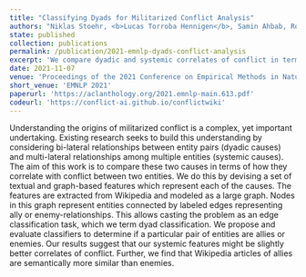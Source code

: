 ```yaml
---
title: "Classifying Dyads for Militarized Conflict Analysis"
authors: "Niklas Stoehr, <b>Lucas Torroba Hennigen</b>, Samin Ahbab, Robert West, Ryan Cotterell"
state: published
collection: publications
permalink: /publication/2021-emnlp-dyads-conflict-analysis
excerpt: 'We compare dyadic and systemic correlates of conflict in terms of their ability to infer if two entities are allies or enemies. Our results suggests that our systemic features appear to be more correlated.'
date: 2021-11-07
venue: 'Proceedings of the 2021 Conference on Empirical Methods in Natural Language Processing'
short_venue: 'EMNLP 2021'
paperurl: 'https://aclanthology.org/2021.emnlp-main.613.pdf'
codeurl: 'https://conflict-ai.github.io/conflictwiki'
---
```

Understanding the origins of militarized conflict is a complex, yet important undertaking. Existing research seeks to build this understanding by considering bi-lateral relationships between entity pairs (dyadic causes) and multi-lateral relationships among multiple entities (systemic causes). The aim of this work is to compare these two causes in terms of how they correlate with conflict between two entities. We do this by devising a set of textual and graph-based features which represent each of the causes. The features are extracted from Wikipedia and modeled as a large graph. Nodes in this graph represent entities connected by labeled edges representing ally or enemy-relationships. This allows casting the problem as an edge classification task, which we term dyad classification. We propose and evaluate classifiers to determine if a particular pair of entities are allies or enemies. Our results suggest that our systemic features might be slightly better correlates of conflict. Further, we find that Wikipedia articles of allies are semantically more similar than enemies.
